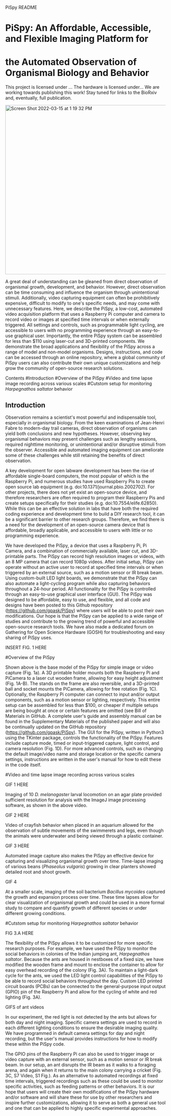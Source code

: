 PiSpy README

# PiSpy: An Affordable, Accessible, and Flexible Imaging Platform for
# the Automated Observation of Organismal Biology and Behavior

This project is licensed under ...
The hardware is licensed under...
We are working towards publishing this work! Stay tuned for links to the
BioRxiv and, eventually, full publication.

<img width="531" alt="Screen Shot 2022-03-15 at 1 19 32 PM" src="https://user-images.githubusercontent.com/64978673/158434828-18a1521e-5ecc-4b0e-8178-65238707f7d9.png">

A great deal of understanding can be gleaned from direct observation of
organismal growth, development, and behavior. However, direct
observation can be time consuming and influence the organism through
unintentional stimuli. Additionally, video capturing equipment can often
be prohibitively expensive, difficult to modify to one's specific needs,
and may come with unnecessary features. Here, we describe the PiSpy, a
low-cost, automated video acquisition platform that uses a Raspberry Pi
computer and camera to record video or images at specified time
intervals or when externally triggered. All settings and controls, such
as programmable light cycling, are accessible to users with no
programming experience through an easy-to-use graphical user.
Importantly, the entire PiSpy system can be assembled for less than
\$110 using laser-cut and 3D-printed components. We demonstrate the
broad applications and flexibility of the PiSpy across a range of model
and non-model organisms. Designs, instructions, and code can be accessed
through an online repository, where a global community of PiSpy users
can also contribute their own unique customizations and help grow the
community of open-source research solutions.

Contents
#Introduction
#Overview of the PiSpy
#Video and time lapse image recording across various scales
#Cutstom setup for monitoring *Harpegnathos saltator* behavior

## Introduction

Observation remains a scientist's most powerful and indispensable tool,
especially in organismal biology. From the keen examinations of
Jean-Henri Fabre to modern-day trail cameras, direct observation of
organisms can yield both conclusions and new hypotheses. However,
observing key organismal behaviors may present challenges such as
lengthy sessions, required nighttime monitoring, or unintentional and/or
disruptive stimuli from the observer. Accessible and automated imaging
equipment can ameliorate some of these challenges while still retaining
the benefits of direct observation.

A key development for open labware development has been the rise of
affordable single-board computers, the most popular of which is the
Raspberry Pi, and numerous studies have used Raspberry Pis to create
open source lab equipment (e.g. doi:10.1371/journal.pbio.2002702). For
other projects, there does not yet exist an open-source device, and
therefore researchers are often required to program their Raspberry Pis
and create setups specifically for their studies (e.g.
doi:10.7554/elife.62850). While this can be an effective solution in
labs that have both the required coding experience and development time
to build a DIY research tool, it can be a significant barrier to other
research groups. Therefore, we find there is a need for the development
of an open-source camera device that is affordable, broadly applicable,
and accessible to users with little or no programming experience.

We have developed the PiSpy, a device that uses a Raspberry Pi, Pi
Camera, and a combination of commercially available, laser cut, and
3D-printable parts. The PiSpy can record high resolution images or
videos, with an 8 MP camera that can record 1080p videos. After initial
setup, PiSpy can operate without an active user to record at specified
time intervals or when triggered by an external source, such as a motion
sensor or IR break beam. Using custom-built LED light boards, we
demonstrate that the PiSpy can also automate a light-cycling program
while also capturing behaviors throughout a 24-hour period. All
functionality for the PiSpy is controlled through an easy-to-use
graphical user interface (GUI). The PiSpy was designed to be affordable,
easy to use, and flexible, and all code and designs have been posted to
this Github repository (<https://github.com/gpask/PiSpy>) where users
will be able to post their own modifications. Our hope is that the PiSpy
can be applied to a wide range of studies and contribute to the growing
trend of powerful and accessible open-source research tools. We have
also made a dedicated forum on Gathering for Open Science Hardware
(GOSH) for troubleshooting and easy sharing of PiSpy uses.

INSERT FIG. 1 HERE

#Overview of the PiSpy

Shown above is the base model of the PiSpy for simple image or video
capture (Fig. 1a). A 3D printable holder mounts both the Raspberry Pi
and PiCamera to a laser cut wooden frame, allowing for easy height
adjustment (Fig. 1A-B). The stands on the frame are also reversible, and
a 3D-printed ball and socket mounts the PiCamera, allowing for free
rotation (Fig. 1C). Optionally, the Raspberry Pi computer can connect to
input and/or output components, such as a motion sensor or lighting,
respectively. This entire setup can be assembled for less than \$100, or
cheaper if multiple setups are being bought at once or certain features
are omitted (see Bill of Materials in GitHub. A complete user's guide
and assembly manual can be found in the Supplementary Materials of the
published paper and will also be continually updated on the GitHub
repository (https://github.com/gpask/PiSpy). The GUI for the PiSpy,
written in Python3 using the TKinter package, controls the functionality
of the PiSpy. Features include capture mode, timed or input-triggered
capture, light control, and camera resolution (Fig. 1D). For more
advanced controls, such as changing the default image/video name and
storage location or the specific camera settings, instructions are
written in the user's manual for how to edit these in the code itself.

#Video and time lapse image recording across various scales

GIF 1 HERE

Imaging of 10 *D. melanogaster* larval locomotion on an agar plate
provided sufficient resolution for analysis with the ImageJ image
processing software, as shown in the above video.

GIF 2 HERE

Video of crayfish behavior when placed in an aquarium allowed for the
observation of subtle movements of the swimmerets and legs, even though
the animals were underwater and being viewed through a plastic
container.

GIF 3 HERE

Automated image capture also makes the PiSpy an effective device for
capturing and visualizing organismal growth over time. Time-lapse
imaging of various beans (*Phaseolus vulgaris*) growing in clear
planters showed detailed root and shoot growth.

GIF 4

At a smaller scale, imaging of the soil bacterium *Bacillus mycoides*
captured the growth and expansion process over time. These time lapses
allow for clear visualization of organismal growth and could be used in
a more formal study to compare and quantify growth of different species
or under different growing conditions.

#Cutstom setup for monitoring *Harpegnathos saltator* behavior

FIG 3.A HERE

The flexibility of the PiSpy allows it to be customized for more
specific research purposes. For example, we have used the PiSpy to
monitor the social behaviors in colonies of the Indian jumping ant,
*Harpegnathos saltator*. Because the ants are housed in nestboxes of a
fixed size, we have modified the wooden frame and mount to enclose the
container to allow for easy overhead recording of the colony (Fig. 3A).
To maintain a light-dark cycle for the ants, we used the LED light
control capabilities of the PiSpy to be able to record social behaviors
throughout the day. Custom LED printed circuit boards (PCBs) can be
connected to the general-purpose input output (GPIO) pin of the
Raspberry Pi and allow for the cycling of white and red lighting (Fig.
3A).

GIFS of ant videos

In our experiment, the red light is not detected by the ants but allows
for both day and night imaging. Specific camera settings are used to
record in each different lighting conditions to ensure the desirable
imaging quality. We have programmed in default camera settings for day
and night recording, but the user's manual provides instructions for how
to modify these within the PiSpy code.

The GPIO pins of the Raspberry Pi can also be used to trigger image or
video capture with an external sensor, such as a motion sensor or IR
break beam. In our setup, an ant disrupts the IR beam as it walks to a
foraging arena, and again when it returns to the main colony carrying a
cricket (Fig. 3C, S7 Video, S1 Fig.). As an alternative to automated
recordings at fixed time intervals, triggered recordings such as these
could be used to monitor specific activities, such as feeding patterns
or other behaviors. It is our hope that users will create their own
modifications of the PiSpy hardware and/or software and will share these
for use by other researchers and inspire further customizations,
allowing it to serve as both a general use tool and one that can be
applied to highly specific experimental approaches.
